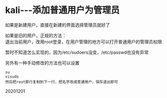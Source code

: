 # kali---添加普通用户为管理员

如果是新建用户，直接在新建的界面选择管理员就好了  

如果是旧的用户，正规的方法：  
退出当前用户，改用root登录，在用户管理的地方可以打开普通用户的管理员权限  

暂时不知道怎么实现的，因为/etc/sudoers没变，/etc/passwd也没有异常  

另外有一种手动修改的方法也可以设置  
```
su  
visudo
然后把root那行复制到下一行，把名字改成普通用户，保存退出即可
```


20201201  
